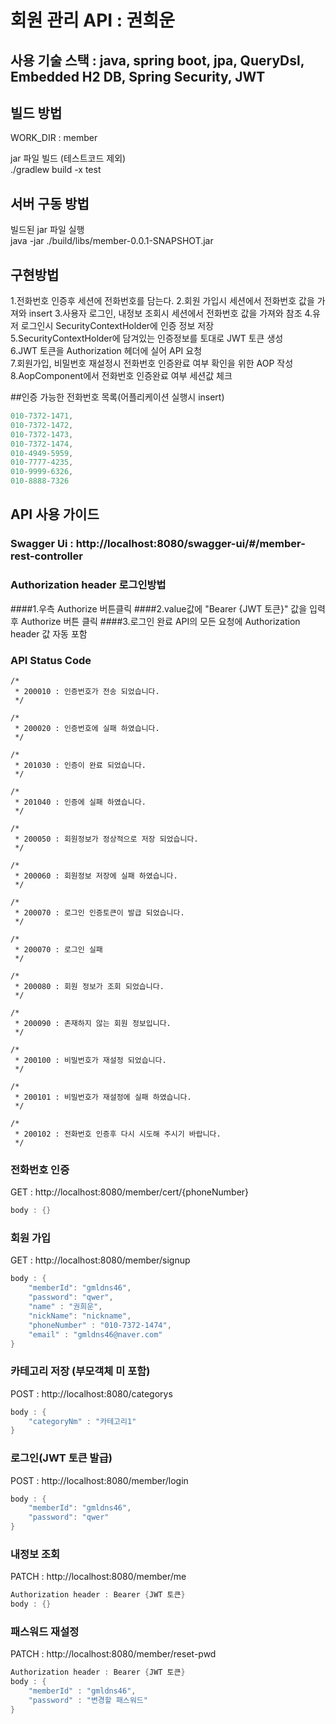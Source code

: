 # 회원 관리 API : 권희운

## 사용 기술 스택 : java, spring boot, jpa, QueryDsl, Embedded H2 DB, Spring Security, JWT

## 빌드 방법
WORK_DIR :  member

jar 파일 빌드 (테스트코드 제외) \
./gradlew build -x test


## 서버 구동 방법
빌드된 jar 파일 실행 \
java -jar ./build/libs/member-0.0.1-SNAPSHOT.jar 


## 구현방법
1.전화번호 인증후 세션에 전화번호를 담는다.
2.회원 가입시 세션에서 전화번호 값을 가져와 insert
3.사용자 로그인, 내정보 조회시 세션에서 전화번호 값을 가져와 참조
4.유저 로그인시 SecurityContextHolder에 인증 정보 저장 \
5.SecurityContextHolder에 담겨있는 인증정보를 토대로 JWT 토큰 생성 \
6.JWT 토큰을 Authorization 헤더에 실어 API 요청 \
7.회원가입, 비밀번호 재설정시 전화번호 인증완료 여부 확인을 위한 AOP 작성
8.AopComponent에서 전화번호 인증완료 여부 세션값 체크


##인증 가능한 전화번호 목록(어플리케이션 실행시 insert)
```c
010-7372-1471,
010-7372-1472,
010-7372-1473,
010-7372-1474,
010-4949-5959,
010-7777-4235,
010-9999-6326,
010-8888-7326
```


## API 사용 가이드
### Swagger Ui : http://localhost:8080/swagger-ui/#/member-rest-controller
### Authorization header 로그인방법
####1.우측 Authorize 버튼클릭
####2.value값에 "Bearer {JWT 토큰}" 값을 입력후 Authorize 버튼 클릭
####3.로그인 완료 API의 모든 요청에 Authorization header 값 자동 포함

### API Status Code
    /*
     * 200010 : 인증번호가 전송 되었습니다.
     */

    /*
     * 200020 : 인증번호에 실패 하였습니다.
     */

    /*
     * 201030 : 인증이 완료 되었습니다.
     */

    /*
     * 201040 : 인증에 실패 하였습니다.
     */

    /*
     * 200050 : 회원정보가 정상적으로 저장 되었습니다.
     */

    /*
     * 200060 : 회원정보 저장에 실패 하였습니다.
     */

    /*
     * 200070 : 로그인 인증토큰이 발급 되었습니다.
     */

    /*
     * 200070 : 로그인 실패
     */

    /*
     * 200080 : 회원 정보가 조회 되었습니다.
     */

    /*
     * 200090 : 존재하지 않는 회원 정보입니다.
     */

    /*
     * 200100 : 비밀번호가 재설정 되었습니다.
     */

    /*
     * 200101 : 비밀번호가 재설정에 실패 하였습니다.
     */

    /*
     * 200102 : 전화번호 인증후 다시 시도해 주시기 바랍니다.
     */
       

### 전화번호 인증
GET : http://localhost:8080/member/cert/{phoneNumber}
```c
body : {}
```

### 회원 가입
GET : http://localhost:8080/member/signup
```c
body : {
    "memberId": "gmldns46",
    "password": "qwer",
    "name" : "권희운",
    "nickName": "nickname",
    "phoneNumber" : "010-7372-1474",
    "email" : "gmldns46@naver.com"
} 
```

### 카테고리 저장 (부모객체 미 포함) 
POST : http://localhost:8080/categorys 

```c
body : { 
    "categoryNm" : "카테고리1"
} 
```


### 로그인(JWT 토큰 발급)
POST : http://localhost:8080/member/login

```c
body : {
    "memberId": "gmldns46",
    "password": "qwer"
}
```


### 내정보 조회
PATCH : http://localhost:8080/member/me

```c
Authorization header : Bearer {JWT 토큰}
body : {}
```


### 패스워드 재설정

PATCH : http://localhost:8080/member/reset-pwd

```c
Authorization header : Bearer {JWT 토큰}
body : { 
    "memberId" : "gmldns46",
    "password" : "변경할 패스워드"
}
```
